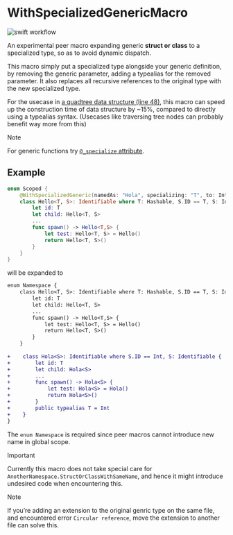 # WithSpecializedGenericMacro

<img src="https://github.com/li3zhen1/SpecializedGenericMacros/actions/workflows/swift.yml/badge.svg" alt="swift workflow">

An experimental peer macro expanding generic **struct or class** to a specialized type, so as to avoid dynamic dispatch.

This macro simply put a specialized type alongside your generic definition, by removing the generic parameter, adding a typealias for the removed parameter. It also replaces all recursive references to the original type with the new specialized type.

For the usecase in [a quadtree data structure (line 48)](https://github.com/li3zhen1/Grape/blob/WithSpecializedGeneric/Sources/NDTree/KDTree.swift), this macro can speed up the construction time of data structure by ~15%, compared to directly using a typealias syntax. (Usecases like traversing tree nodes can probably benefit way more from this)


> [!NOTE]
> For generic functions try [`@_specialize` attribute](https://github.com/apple/swift/blob/main/docs/ReferenceGuides/UnderscoredAttributes.md#_specialize).


## Example

```swift
enum Scoped {
    @WithSpecializedGeneric(namedAs: "Hola", specializing: "T", to: Int)
    class Hello<T, S>: Identifiable where T: Hashable, S.ID == T, S: Identifiable {
        let id: T
        let child: Hello<T, S>
        ...
        func spawn() -> Hello<T,S> {
            let test: Hello<T, S> = Hello()
            return Hello<T, S>()
        }
    }
}
```

will be expanded to

```diff
enum Namespace {
    class Hello<T, S>: Identifiable where T: Hashable, S.ID == T, S: Identifiable {
        let id: T
        let child: Hello<T, S>
        ...
        func spawn() -> Hello<T,S> {
            let test: Hello<T, S> = Hello()
            return Hello<T, S>()
        }
    }
    
+    class Hola<S>: Identifiable where S.ID == Int, S: Identifiable {
+        let id: T
+        let child: Hola<S>
+        ...
+        func spawn() -> Hola<S> {
+            let test: Hola<S> = Hola()
+            return Hola<S>()
+        }
+        public typealias T = Int
+    }
}
```

The `enum Namespace` is required since peer macros cannot introduce new name in global scope.

> [!IMPORTANT]
> Currently this macro does not take special care for `AnotherNamespace.StructOrClassWithSameName`, and hence it might introduce undesired code when encountering this.


> [!NOTE]
> If you’re adding an extension to the original genric type on the same file, and encountered error `Circular reference`, move the extension to another file can solve this.
